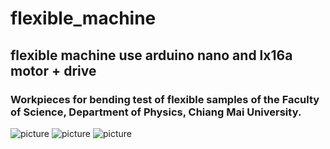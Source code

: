 # flexible_machine

## flexible machine use arduino nano and lx16a motor + drive
### Workpieces for bending test of flexible samples of the Faculty of Science, Department of Physics, Chiang Mai University.

![picture](picture/IMG_6953.JPG)
![picture](picture/IMG_6954.JPG)
![picture](picture/IMG_6959.JPG)

